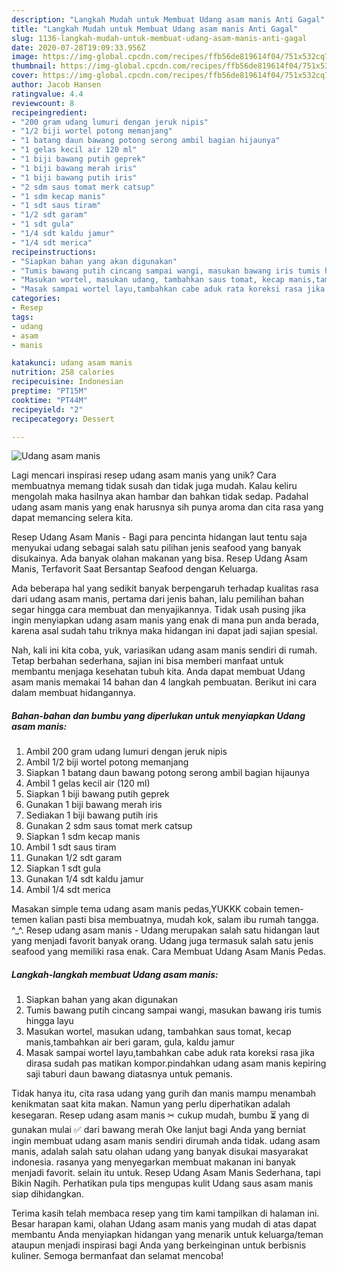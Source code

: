 ```yaml
---
description: "Langkah Mudah untuk Membuat Udang asam manis Anti Gagal"
title: "Langkah Mudah untuk Membuat Udang asam manis Anti Gagal"
slug: 1136-langkah-mudah-untuk-membuat-udang-asam-manis-anti-gagal
date: 2020-07-28T19:09:33.956Z
image: https://img-global.cpcdn.com/recipes/ffb56de819614f04/751x532cq70/udang-asam-manis-foto-resep-utama.jpg
thumbnail: https://img-global.cpcdn.com/recipes/ffb56de819614f04/751x532cq70/udang-asam-manis-foto-resep-utama.jpg
cover: https://img-global.cpcdn.com/recipes/ffb56de819614f04/751x532cq70/udang-asam-manis-foto-resep-utama.jpg
author: Jacob Hansen
ratingvalue: 4.4
reviewcount: 8
recipeingredient:
- "200 gram udang lumuri dengan jeruk nipis"
- "1/2 biji wortel potong memanjang"
- "1 batang daun bawang potong serong ambil bagian hijaunya"
- "1 gelas kecil air 120 ml"
- "1 biji bawang putih geprek"
- "1 biji bawang merah iris"
- "1 biji bawang putih iris"
- "2 sdm saus tomat merk catsup"
- "1 sdm kecap manis"
- "1 sdt saus tiram"
- "1/2 sdt garam"
- "1 sdt gula"
- "1/4 sdt kaldu jamur"
- "1/4 sdt merica"
recipeinstructions:
- "Siapkan bahan yang akan digunakan"
- "Tumis bawang putih cincang sampai wangi, masukan bawang iris tumis hingga layu"
- "Masukan wortel, masukan udang, tambahkan saus tomat, kecap manis,tambahkan air beri garam, gula, kaldu jamur"
- "Masak sampai wortel layu,tambahkan cabe aduk rata koreksi rasa jika dirasa sudah pas matikan kompor.pindahkan udang asam manis kepiring saji taburi daun bawang diatasnya untuk pemanis."
categories:
- Resep
tags:
- udang
- asam
- manis

katakunci: udang asam manis 
nutrition: 258 calories
recipecuisine: Indonesian
preptime: "PT15M"
cooktime: "PT44M"
recipeyield: "2"
recipecategory: Dessert

---
```



![Udang asam manis](https://img-global.cpcdn.com/recipes/ffb56de819614f04/751x532cq70/udang-asam-manis-foto-resep-utama.jpg)

Lagi mencari inspirasi resep udang asam manis yang unik? Cara membuatnya memang tidak susah dan tidak juga mudah. Kalau keliru mengolah maka hasilnya akan hambar dan bahkan tidak sedap. Padahal udang asam manis yang enak harusnya sih punya aroma dan cita rasa yang dapat memancing selera kita.

Resep Udang Asam Manis - Bagi para pencinta hidangan laut tentu saja menyukai udang sebagai salah satu pilihan jenis seafood yang banyak disukainya. Ada banyak olahan makanan yang bisa. Resep Udang Asam Manis, Terfavorit Saat Bersantap Seafood dengan Keluarga.

Ada beberapa hal yang sedikit banyak berpengaruh terhadap kualitas rasa dari udang asam manis, pertama dari jenis bahan, lalu pemilihan bahan segar hingga cara membuat dan menyajikannya. Tidak usah pusing jika ingin menyiapkan udang asam manis yang enak di mana pun anda berada, karena asal sudah tahu triknya maka hidangan ini dapat jadi sajian spesial.


Nah, kali ini kita coba, yuk, variasikan udang asam manis sendiri di rumah. Tetap berbahan sederhana, sajian ini bisa memberi manfaat untuk membantu menjaga kesehatan tubuh kita. Anda dapat membuat Udang asam manis memakai 14 bahan dan 4 langkah pembuatan. Berikut ini cara dalam membuat hidangannya.

<!--inarticleads1-->

##### Bahan-bahan dan bumbu yang diperlukan untuk menyiapkan Udang asam manis:

1. Ambil 200 gram udang lumuri dengan jeruk nipis
1. Ambil 1/2 biji wortel potong memanjang
1. Siapkan 1 batang daun bawang potong serong ambil bagian hijaunya
1. Ambil 1 gelas kecil air (120 ml)
1. Siapkan 1 biji bawang putih geprek
1. Gunakan 1 biji bawang merah iris
1. Sediakan 1 biji bawang putih iris
1. Gunakan 2 sdm saus tomat merk catsup
1. Siapkan 1 sdm kecap manis
1. Ambil 1 sdt saus tiram
1. Gunakan 1/2 sdt garam
1. Siapkan 1 sdt gula
1. Gunakan 1/4 sdt kaldu jamur
1. Ambil 1/4 sdt merica


Masakan simple tema udang asam manis pedas,YUKKK cobain temen-temen kalian pasti bisa membuatnya, mudah kok, salam ibu rumah tangga. ^_^. Resep udang asam manis - Udang merupakan salah satu hidangan laut yang menjadi favorit banyak orang. Udang juga termasuk salah satu jenis seafood yang memiliki rasa enak. Cara Membuat Udang Asam Manis Pedas. 

<!--inarticleads2-->

##### Langkah-langkah membuat Udang asam manis:

1. Siapkan bahan yang akan digunakan
1. Tumis bawang putih cincang sampai wangi, masukan bawang iris tumis hingga layu
1. Masukan wortel, masukan udang, tambahkan saus tomat, kecap manis,tambahkan air beri garam, gula, kaldu jamur
1. Masak sampai wortel layu,tambahkan cabe aduk rata koreksi rasa jika dirasa sudah pas matikan kompor.pindahkan udang asam manis kepiring saji taburi daun bawang diatasnya untuk pemanis.


Tidak hanya itu, cita rasa udang yang gurih dan manis mampu menambah kenikmatan saat kita makan. Namun yang perlu diperhatikan adalah kesegaran. Resep udang asam manis ✂ cukup mudah, bumbu ⏳ yang di gunakan mulai ✅ dari bawang merah Oke lanjut bagi Anda yang berniat ingin membuat udang asam manis sendiri dirumah anda tidak. udang asam manis, adalah salah satu olahan udang yang banyak disukai masyarakat indonesia. rasanya yang menyegarkan membuat makanan ini banyak menjadi favorit. selain itu untuk. Resep Udang Asam Manis Sederhana, tapi Bikin Nagih. Perhatikan pula tips mengupas kulit Udang saus asam manis siap dihidangkan. 

Terima kasih telah membaca resep yang tim kami tampilkan di halaman ini. Besar harapan kami, olahan Udang asam manis yang mudah di atas dapat membantu Anda menyiapkan hidangan yang menarik untuk keluarga/teman ataupun menjadi inspirasi bagi Anda yang berkeinginan untuk berbisnis kuliner. Semoga bermanfaat dan selamat mencoba!
